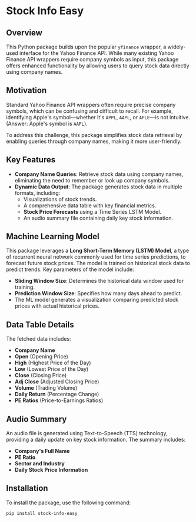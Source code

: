 # Stock Info Easy

## Overview

This Python package builds upon the popular `yfinance` wrapper, a widely-used interface for the Yahoo Finance API. While many existing Yahoo Finance API wrappers require company symbols as input, this package offers enhanced functionality by allowing users to query stock data directly using company names.

## Motivation

Standard Yahoo Finance API wrappers often require precise company symbols, which can be confusing and difficult to recall. For example, identifying Apple's symbol—whether it's `APPL`, `AAPL`, or `APLE`—is not intuitive. (Answer: Apple's symbol is `AAPL`).

To address this challenge, this package simplifies stock data retrieval by enabling queries through company names, making it more user-friendly.

## Key Features

- **Company Name Queries**: Retrieve stock data using company names, eliminating the need to remember or look up company symbols.
- **Dynamic Data Output**: The package generates stock data in multiple formats, including:
  - Visualizations of stock trends.
  - A comprehensive data table with key financial metrics.
  - **Stock Price Forecasts** using a Time Series LSTM Model.
  - An audio summary file containing daily key stock information.

## Machine Learning Model

This package leverages a **Long Short-Term Memory (LSTM) Model**, a type of recurrent neural network commonly used for time series predictions, to forecast future stock prices. The model is trained on historical stock data to predict trends. Key parameters of the model include:

- **Sliding Window Size**: Determines the historical data window used for training.
- **Prediction Window Size**: Specifies how many days ahead to predict.
- The ML model generates a visualization comparing predicted stock prices with actual historical prices.

## Data Table Details

The fetched data includes:

- **Company Name**
- **Open** (Opening Price)
- **High** (Highest Price of the Day)
- **Low** (Lowest Price of the Day)
- **Close** (Closing Price)
- **Adj Close** (Adjusted Closing Price)
- **Volume** (Trading Volume)
- **Daily Return** (Percentage Change)
- **PE Ratios** (Price-to-Earnings Ratios)

## Audio Summary

An audio file is generated using Text-to-Speech (TTS) technology, providing a daily update on key stock information. The summary includes:

- **Company's Full Name**
- **PE Ratio**
- **Sector and Industry**
- **Daily Stock Price Information**

## Installation

To install the package, use the following command:

```bash
pip install stock-info-easy

